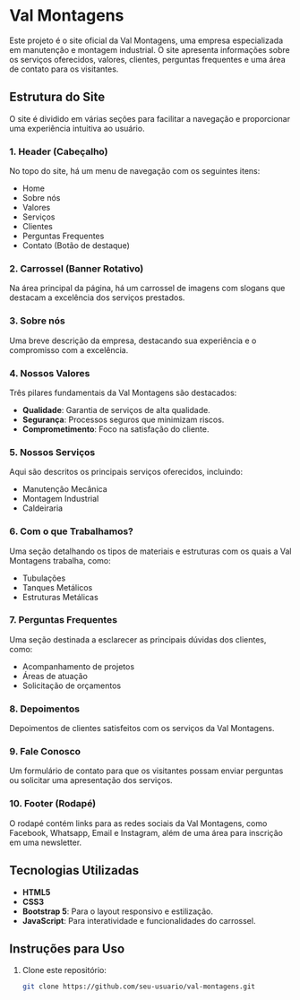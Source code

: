 # Val Montagens

Este projeto é o site oficial da Val Montagens, uma empresa especializada em manutenção e montagem industrial. O site apresenta informações sobre os serviços oferecidos, valores, clientes, perguntas frequentes e uma área de contato para os visitantes.

## Estrutura do Site

O site é dividido em várias seções para facilitar a navegação e proporcionar uma experiência intuitiva ao usuário.

### 1. **Header (Cabeçalho)**
No topo do site, há um menu de navegação com os seguintes itens:
- Home
- Sobre nós
- Valores
- Serviços
- Clientes
- Perguntas Frequentes
- Contato (Botão de destaque)

### 2. **Carrossel (Banner Rotativo)**
Na área principal da página, há um carrossel de imagens com slogans que destacam a excelência dos serviços prestados.

### 3. **Sobre nós**
Uma breve descrição da empresa, destacando sua experiência e o compromisso com a excelência.

### 4. **Nossos Valores**
Três pilares fundamentais da Val Montagens são destacados:
- **Qualidade**: Garantia de serviços de alta qualidade.
- **Segurança**: Processos seguros que minimizam riscos.
- **Comprometimento**: Foco na satisfação do cliente.

### 5. **Nossos Serviços**
Aqui são descritos os principais serviços oferecidos, incluindo:
- Manutenção Mecânica
- Montagem Industrial
- Caldeiraria

### 6. **Com o que Trabalhamos?**
Uma seção detalhando os tipos de materiais e estruturas com os quais a Val Montagens trabalha, como:
- Tubulações
- Tanques Metálicos
- Estruturas Metálicas

### 7. **Perguntas Frequentes**
Uma seção destinada a esclarecer as principais dúvidas dos clientes, como:
- Acompanhamento de projetos
- Áreas de atuação
- Solicitação de orçamentos

### 8. **Depoimentos**
Depoimentos de clientes satisfeitos com os serviços da Val Montagens.

### 9. **Fale Conosco**
Um formulário de contato para que os visitantes possam enviar perguntas ou solicitar uma apresentação dos serviços.

### 10. **Footer (Rodapé)**
O rodapé contém links para as redes sociais da Val Montagens, como Facebook, Whatsapp, Email e Instagram, além de uma área para inscrição em uma newsletter.

## Tecnologias Utilizadas

- **HTML5**
- **CSS3**
- **Bootstrap 5**: Para o layout responsivo e estilização.
- **JavaScript**: Para interatividade e funcionalidades do carrossel.

## Instruções para Uso

1. Clone este repositório:
   ```bash
   git clone https://github.com/seu-usuario/val-montagens.git
